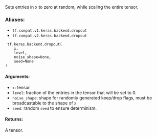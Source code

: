 
Sets entries in x to zero at random, while scaling the entire tensor.
### Aliases:
- `tf.compat.v1.keras.backend.dropout`
- `tf.compat.v2.keras.backend.dropout`

```
 tf.keras.backend.dropout(
    x,
    level,
    noise_shape=None,
    seed=None
)
```
#### Arguments:
- `x`: tensor
- `level`: fraction of the entries in the tensor that will be set to 0.
- `noise_shape`: shape for randomly generated keep/drop flags, must be broadcastable to the shape of `x`
- `seed`: random `seed` to ensure determinism.
#### Returns:

A tensor.
